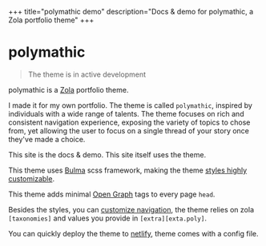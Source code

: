 +++
title="polymathic demo"
description="Docs & demo for polymathic, a Zola portfolio theme"
+++

# polymathic

> The theme is in active development

polymathic is a [Zola](https://www.getzola.org/) portfolio theme. 

I made it for my own portfolio. The theme is called `polymathic`, inspired by individuals with a wide range of talents. The theme focuses on rich and consistent navigation experience, exposing the variety of topics to chose from, yet allowing the user to focus on a single thread of your story once they've made a choice. 

This site is the docs & demo. This site itself uses the theme.

This theme uses [Bulma](https://bulma.io/) scss framework, making the theme [styles highly customizable](/styles).

This theme adds minimal [Open Graph](https://ogp.me/) tags to every page `head`.

Besides the styles, you can [customize navigation](/navigation), the theme relies on zola `[taxonomies]` and values you provide in `[extra][exta.poly]`.

You can quickly deploy the theme to [netlify](https://docs.netlify.com/site-deploys/create-deploys/), theme comes with a config file.
